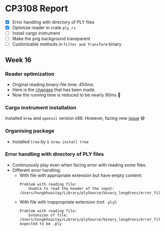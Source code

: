 # CP3108 Report

 - [x] Error handling with directory of PLY files
 - [x] Optimize reader in crate `ply_rs`
 - [ ] Install cargo instrument 
 - [ ] Make the png background transparent
 - [ ] Custimizable methods in `Filter and Transform` binary

## Week 16

### Reader optimization
- Original reading binary-file time: 450ms.
- Here is the [changes](https://github.com/Fluci/ply-rs/compare/master...hungkhoaitay:master) that has been made.
- Now the running time is reduced to be nearly 90ms :zany_face:


### Cargo instrument installation
Installed `brew` and `openssl` version x86. However, facing new [issue](https://github.com/cmyr/cargo-instruments/issues/50) :sweat_smile:

### Organising package
- Installed `tree` by `$ brew install tree`

### Error handling with directory of PLY files
* Continuously play even when facing error with reading some files.
* Different error handling:
   * With file with appropriate extension but have empty content:
        ```
        Problem with reading file:
            Unable to read the header of the input: /Users/hungkhoaitay/Library/plySource/binary_longdress/error_file.ply
        ```
   * With file with inappropriate extension (not `.ply`):
        ```
        Problem with reading file:
            Extension of file: /Users/hungkhoaitay/Library/plySource/binary_longdress/error_file.txt expected to be .ply
        ```

